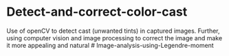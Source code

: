 # Detect-and-correct-color-cast

Use of openCV to detect cast (unwanted tints) in captured images. Further, using computer vision and image processing to correct the image and make it more appealing and natural # Image-analysis-using-Legendre-moment

